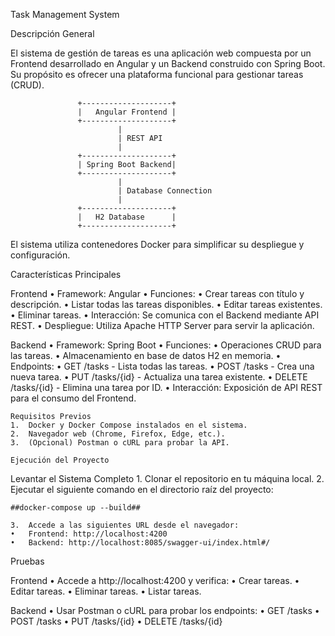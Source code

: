 Task Management System

Descripción General

El sistema de gestión de tareas es una aplicación web compuesta por un Frontend desarrollado en Angular y un Backend construido con Spring Boot. Su propósito es ofrecer una plataforma funcional para gestionar tareas (CRUD).

                   +--------------------+
                   |   Angular Frontend |
                   +--------------------+
                            |
                            | REST API
                            |
                   +--------------------+
                   | Spring Boot Backend|
                   +--------------------+
                            |
                            | Database Connection
                            |
                   +--------------------+
                   |   H2 Database      |
                   +--------------------+


El sistema utiliza contenedores Docker para simplificar su despliegue y configuración.

Características Principales

Frontend
	•	Framework: Angular
	•	Funciones:
	•	Crear tareas con título y descripción.
	•	Listar todas las tareas disponibles.
	•	Editar tareas existentes.
	•	Eliminar tareas.
	•	Interacción: Se comunica con el Backend mediante API REST.
	•	Despliegue: Utiliza Apache HTTP Server para servir la aplicación.

Backend
	•	Framework: Spring Boot
	•	Funciones:
	•	Operaciones CRUD para las tareas.
	•	Almacenamiento en base de datos H2 en memoria.
	•	Endpoints:
	•	GET /tasks - Lista todas las tareas.
	•	POST /tasks - Crea una nueva tarea.
	•	PUT /tasks/{id} - Actualiza una tarea existente.
	•	DELETE /tasks/{id} - Elimina una tarea por ID.
	•	Interacción: Exposición de API REST para el consumo del Frontend.

    Requisitos Previos
	1.	Docker y Docker Compose instalados en el sistema.
	2.	Navegador web (Chrome, Firefox, Edge, etc.).
	3.	(Opcional) Postman o cURL para probar la API.

    Ejecución del Proyecto

Levantar el Sistema Completo
	1.	Clonar el repositorio en tu máquina local.
	2.	Ejecutar el siguiente comando en el directorio raíz del proyecto:

    ##docker-compose up --build##

	3.	Accede a las siguientes URL desde el navegador:
	•	Frontend: http://localhost:4200
	•	Backend: http://localhost:8085/swagger-ui/index.html#/

Pruebas

Frontend
	•	Accede a http://localhost:4200 y verifica:
	•	Crear tareas.
	•	Editar tareas.
	•	Eliminar tareas.
	•	Listar tareas.

Backend
	•	Usar Postman o cURL para probar los endpoints:
	•	GET /tasks
	•	POST /tasks
	•	PUT /tasks/{id}
	•	DELETE /tasks/{id}


